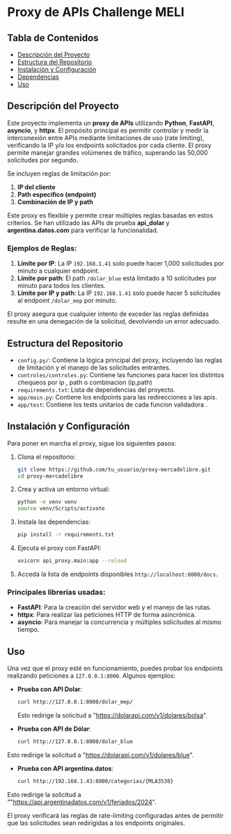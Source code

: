 
# Proxy de APIs Challenge MELI

## Tabla de Contenidos

- [Descripción del Proyecto](#descripción-del-proyecto)
- [Estructura del Repositorio](#estructura-del-repositorio)
- [Instalación y Configuración](#instalación-y-configuración)
- [Dependencias](#dependencias)
- [Uso](#uso)


## Descripción del Proyecto

Este proyecto implementa un **proxy de APIs**  utilizando **Python**, **FastAPI**, **asyncio**, y **httpx**. El propósito principal es permitir controlar y medir la interconexión entre APIs mediante limitaciones de uso (rate limiting), verificando la IP y/o los endpoints solicitados por cada cliente. El proxy permite manejar grandes volúmenes de tráfico, superando las 50,000 solicitudes por segundo. 

Se incluyen reglas de limitación por:
1. **IP del cliente**
2. **Path específico (endpoint)**
3. **Combinación de IP y path**

Este proxy es flexible y permite crear múltiples reglas basadas en estos criterios. Se han utilizado las APIs de prueba **api_dolar** y **argentina.datos.com** para verificar la funcionalidad.

### Ejemplos de Reglas:
1. **Límite por IP**: La IP `192.168.1.41` solo puede hacer 1,000 solicitudes por minuto a cualquier endpoint.
2. **Límite por path**: El path `/dolar_blue` está limitado a 10 solicitudes por minuto para todos los clientes.
3. **Límite por IP y path**: La IP `192.168.1.41` solo puede hacer 5 solicitudes al endpoint `/dolar_mep` por minuto.

El proxy asegura que cualquier intento de exceder las reglas definidas resulte en una denegación de la solicitud, devolviendo un error adecuado.

## Estructura del Repositorio

- `config.py/`: Contiene la lógica principal del proxy, incluyendo las reglas de limitación y el manejo de las solicitudes entrantes.
- `controles/controles.py`: Contiene las funciones para hacer los distintos chequeos por ip , path o combinacion (ip,path)
- `requirements.txt`: Lista de dependencias del proyecto.
- `app/main.py`: Contiene los endpoints para las redirecciones a las apis.
- `app/test`: Contiene los tests unitarios de cada funcion validadora .

## Instalación y Configuración

Para poner en marcha el proxy, sigue los siguientes pasos:

1. Clona el repositorio:
    ```sh
    git clone https://github.com/tu_usuario/proxy-mercadolibre.git
    cd proxy-mercadolibre
    ```

2. Crea y activa un entorno virtual:
    ```sh
    python -m venv venv
    source venv/Scripts/activate
    ```

3. Instala las dependencias:
    ```sh
    pip install -r requirements.txt
    ```

4. Ejecuta el proxy con FastAPI:
    ```sh
    uvicorn api_proxy.main:app --reload
    ```

5. Acceda la lista de endpoints disponibles `http://localhost:8000/docs`.



### Principales librerías usadas:
- **FastAPI**: Para la creación del servidor web y el manejo de las rutas.
- **httpx**: Para realizar las peticiones HTTP de forma asincrónica.
- **asyncio**: Para manejar la concurrencia y múltiples solicitudes al mismo tiempo.

## Uso

Una vez que el proxy esté en funcionamiento, puedes probar los endpoints realizando peticiones a `127.0.0.1:8000`. Algunos ejemplos:

- **Prueba con API Dolar**:
    ```sh
    curl http://127.0.0.1:8000/dolar_mep/
    ```
    Esto redirige la solicitud a "https://dolarapi.com/v1/dolares/bolsa".

- **Prueba con API de Dólar**:
    ```sh
    curl http://127.0.0.1:8000/dolar_blue
    ```
Esto redirige la solicitud a "https://dolarapi.com/v1/dolares/blue".

- **Prueba con API argentina.datos**:
    ```sh
    curl http://192.168.1.43:8000/categorias/{MLA3530}
    ```
Esto redirige la solicitud a ""https://api.argentinadatos.com/v1/feriados/2024".



El proxy verificará las reglas de rate-limiting configuradas antes de permitir que las solicitudes sean redirigidas a los endpoints originales.
